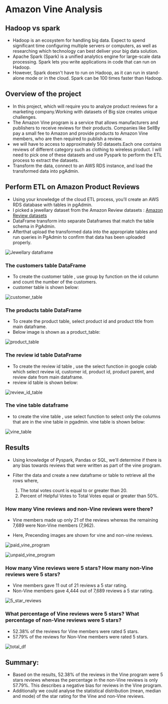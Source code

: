 # Amazon Vine Analysis

## Hadoop vs spark
- Hadoop is an ecosystem for handling big data. Expect to spend significant time configuring multiple servers or computers, as well as researching which technology can best deliver your big data solution.
- Apache Spark (Spark) is a unified analytics engine for large-scale data processing. Spark lets you write applications in code that can run on Hadoop. 
- However, Spark doesn't have to run on Hadoop, as it can run in stand-alone mode or in the cloud. Spark can be 100 times faster than Hadoop.

## Overview of the project

- In this project, which will require you to analyze product reviews for a marketing company.Working with datasets of Big size creates unique challenges.
- The Amazon Vine program is a service that allows manufacturers and publishers to receive reviews for their products. Companies like SellBy pay a small fee to Amazon and provide products to Amazon Vine members, who are then required to publish a review.
- we will have to access to approximately 50 datasets.Each one contains reviews of different category such as clothing to wireless product. I will need to pick one of these datasets and use Pyspark to perform the ETL process to extract the datasets.
- Transform the data, connect to an AWS RDS instance, and load the transformed data into pgAdmin.

## Perform ETL on Amazon Product Reviews

- Using your knowledge of the cloud ETL process, you’ll create an AWS RDS database with tables in pgAdmin.
- I picked a jewellary dataset from the Amazon Review datasets : [Amazon Review datasets](https://s3.amazonaws.com/amazon-reviews-pds/tsv/index.txt)
- DataFrame transform  into separate Dataframes that match the table schema in PgAdmin.
- Afterthat upload the transformed data into the appropriate tables and run queries in PgAdmin to confirm that data has been uploaded properly.

![Jewellary dataframe](https://github.com/miralchangela/Amazon_Vine_Analysis/blob/main/resources/images/maindataframe.png)

### The customers table DataFrame
- To create the customer table , use group by function on the id column and count the number of the customers.
- customer table is shown below:

![customer_table](https://github.com/miralchangela/Amazon_Vine_Analysis/blob/main/resources/images/customer%20table.png)

### The products table DataFrame
- To create the product table, select product id and product title from main dataframe.
-  Below image is shown as a product_table:

![product_table](https://github.com/miralchangela/Amazon_Vine_Analysis/blob/main/resources/images/product%20table.png)

### The review id table DataFrame
- To create the review id table , use the select function in google colab which select review id, customer id, product id, product parent, and review date from main dataframe.
- review id table is shown below:

![review_id_table](https://github.com/miralchangela/Amazon_Vine_Analysis/blob/main/resources/images/review_id_table.png)

### The vine table dataframe
- to create the vine table , use select function to select only the columns that are in the vine table in pgadmin.
vine table is shown below:

![vine_table](https://github.com/miralchangela/Amazon_Vine_Analysis/blob/main/resources/images/vine_df.png)

## Results
- Using knowledge of Pyspark, Pandas or SQL, we'll determine if there is any bias towards reviews that were written as part of the vine program.

- Filter the data and create a new dataframe or table to retrieve all the rows where,
    1) The total votes count is equal to or greater than 20.
    2) Percent of Helpful Votes to Total Votes equal or greater than 50%.

### How many Vine reviews and non-Vine reviews were there?
- Vine members made up only 21 of the reviews whereas the remaining 7,689 were Non-Vine members (7,962).

- Here, Precending images are shown for vine and non-vine reviews.

![paid_vine_program](https://github.com/miralchangela/Amazon_Vine_Analysis/blob/main/resources/images/paid_vine_program.png)

![unpaid_vine_program](https://github.com/miralchangela/Amazon_Vine_Analysis/blob/main/resources/images/unpaid_vine_program.png)

### How many Vine reviews were 5 stars? How many non-Vine reviews were 5 stars?

* Vine members gave 11 out of 21 reviews a 5 star rating.
* Non-Vine members gave 4,444  out of 7,689 reviews a 5 star rating.

![5_star_reviews](https://github.com/miralchangela/Amazon_Vine_Analysis/blob/main/resources/images/helpful_votes.png)

### What percentage of Vine reviews were 5 stars? What percentage of non-Vine reviews were 5 stars?

* 52.38% of the reviews for Vine members were rated 5 stars.
* 57.79% of the reviews for Non-Vine members were rated 5 stars.

![total_df](https://github.com/miralchangela/Amazon_Vine_Analysis/blob/main/resources/images/rating_total_df.png)

## Summary:

- Based on the results, 52.38% of the reviews in the Vine program were 5 stars reviews whereas the percentage in the non-Vine reviews is only 57.79%. This describes a negative bias for reviews in the Vine program.
- Additionally we could analyse the statistical distribution (mean, median and mode) of the star rating for the Vine and non-Vine reviews.


